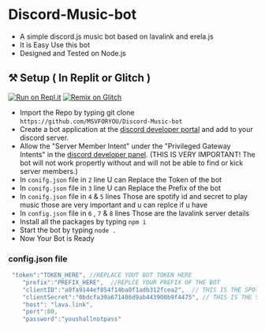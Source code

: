 # Discord-Music-bot
- A simple discord.js music bot based on lavalink and erela.js
- It is Easy Use this bot
- Designed and Tested on Node.js 
 
## ⚒ Setup ( In Replit or Glitch ) 
[![Run on Repl.it](https://repl.it/badge/github/MSVFORYOU/Discord-Music-bot)](https://repl.it/github/MSVFORYOU/Discord-Music-bot)
[![Remix on Glitch](https://cdn.glitch.com/2703baf2-b643-4da7-ab91-7ee2a2d00b5b%2Fremix-button.svg)](https://glitch.com/edit/#!/import/MSVFORYOU/Discord-Music-bot)

- Import the Repo by typing git clone `https://github.com/MSVFORYOU/Discord-Music-bot` 
- Create a bot application at the [discord developer portal](https://discord.com/developers/applications) and add to your discord server.
- Allow the "Server Member Intent" under the "Privileged Gateway Intents" in the [discord developer panel](https://discord.com/developers/applications). (THIS IS VERY IMPORTANT! The bot will not work propertly without and will not be able to find or kick server members.)
- In `conifg.json` file in `2` line U can Replace the Token of the bot
- In `conifg.json` file in `3` line U can Replace the Prefix of the bot
- In `conifg.json` file in `4` & `5` lines Those are spotify id and secret to play music those are very important and u can replce if u have
- In `config.json` file in `6` , `7` & `8` lines Those are the lavalink server details 
- Install all the packages by typing `npm i`
- Start the bot by typing `node .`
- Now Your Bot is Ready

### config.json file

```js
 "token":"TOKEN_HERE", //REPLACE YOUT BOT TOKEN HERE
    "prefix":"PREFIX_HERE",  //REPLCE YOUR PREFIX OF THE BOT
    "clientID":"a0fa9144ef854f14ba0f1adb312fcea2",  // THIS IS THE SPOTIFY ID
    "clientSecret":"0bdcfa39a671486d9ab443900b9f4475", // THIS IS THE SPOTIFY SECRET
    "host": "lava.link",
	"port":80,
	"password":"youshallnotpass"
```
